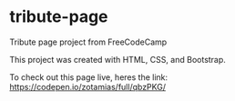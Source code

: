 # tribute-page
Tribute page project from FreeCodeCamp

This project was created with HTML, CSS, and Bootstrap.

To check out this page live, heres the link:
https://codepen.io/zotamias/full/qbzPKG/

